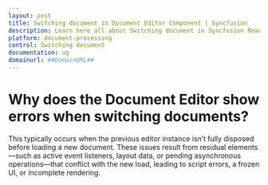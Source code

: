 ```yaml
---
layout: post
title: Switching document in Document Editor Component | Syncfusion
description: Learn here all about Switching document in Syncfusion React Document Editor component of Syncfusion Essential JS 2 and more.
platform: document-processing
control: Switching document
documentation: ug
domainurl: ##DomainURL##
---
```


# Why does the Document Editor show errors when switching documents?

This typically occurs when the previous editor instance isn’t fully disposed before loading a new document. These issues result from residual elements—such as active event listeners, layout data, or pending asynchronous operations—that conflict with the new load, leading to script errors, a frozen UI, or incomplete rendering.